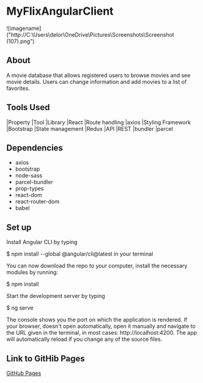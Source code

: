 # MyFlixAngularClient

![imagename]("http://C:\Users\delor\OneDrive\Pictures\Screenshots\Screenshot (107).png")

## About

A movie database that allows registered users to browse movies and see movie details. Users can change information and add movies to a list of favorites.

## Tools Used

|Property |Tool
|Library |React
|Route handling |axios
|Styling Framework |Bootstrap
|State management |Redux
|API |REST
|bundler |parcel

## Dependencies

- axios
- bootstrap
- node-sass
- parcel-bundler
- prop-types
- react-dom
- react-router-dom
- babel

## Set up

Install Angular CLI by typing

$ npm install --global @angular/cli@latest
in your terminal

You can now download the repo to your computer, install the necessary modules by running:

$ npm install

Start the development server by typing

$ ng serve

The console shows you the port on which the application is rendered. If your browser, doesn't open automatically, open it manually and navigate to the URL given in the terminal, in most cases: http://localhost:4200. The app will automatically reload if you change any of the source files.

## Link to GitHib Pages

[GitHub Pages](https://clairedelorie.github.io/myFlix-Angular-client)
